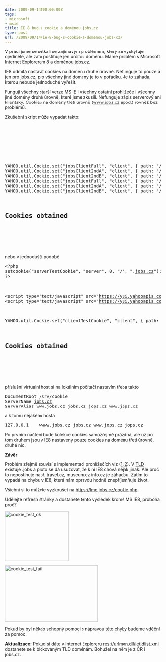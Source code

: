 ```yaml
---
date: 2009-09-14T00:00:00Z
tags:
- microsoft
- msie
title: IE 8 bug s cookie a doménou jobs.cz
type: post
url: /2009/09/14/ie-8-bug-s-cookie-a-domenou-jobs-cz/
---
```


V práci jsme se setkali se zajímavým problémem, který se vyskytuje ojediněle, ale zato postihuje jen určitou doménu. Máme problém s Microsoft Internet Explorerem 8 a doménou jobs.cz.

IE8 odmítá nastavit cookies na doménu druhé úrovně. Nefunguje to pouze a jen pro jobs.cz, pro všechny jiné domény je to v pořádku. Je to záhada, kterou nebude jednoduché vyřešit.

Fungují všechny starší verze MS IE i všechny ostatní prohlížeče i všechny jiné domény druhé úrovně, které jsme zkusili. Nefunguje zápis serverový ani klientský. Cookies na domény třetí úrovně (www.jobs.cz apod.) rovněž bez problémů.

Zkušební skript může vypadat takto:
<pre>


<title>cookie test</title>





YAHOO.util.Cookie.set("jobsClientFull", "client", { path: "/"});
YAHOO.util.Cookie.set("jobsClient2ndA", "client", { path: "/", domain: ".jobs.cz" });
YAHOO.util.Cookie.set("jobsClient2ndB", "client", { path: "/", domain: "jobs.cz" });
YAHOO.util.Cookie.set("jopsClientFull", "client", { path: "/"});
YAHOO.util.Cookie.set("jopsClient2ndA", "client", { path: "/", domain: ".jops.cz" });
YAHOO.util.Cookie.set("jopsClient2ndB", "client", { path: "/", domain: "jops.cz" });


<h2>Cookies obtained</h2>




</pre>
nebo v jednodušší podobě
<pre>&lt;?php
setcookie(&quot;serverTestCookie&quot;, &quot;server&quot;, 0, &quot;/&quot;, &quot;.<a href="https://jobs.cz/">jobs.cz</a>");
?&gt;


<title>cookie test</title>
&lt;script type=&quot;text/javascript&quot; src=&quot;<a href="https://yui.yahooapis.com/2.7.0/build/yahoo/yahoo-min.js">https://yui.yahooapis.com/2.7.0/build/yahoo/yahoo-min.js</a>"&gt;
&lt;script type=&quot;text/javascript&quot; src=&quot;<a href="https://yui.yahooapis.com/2.7.0/build/cookie/cookie-min.js">https://yui.yahooapis.com/2.7.0/build/cookie/cookie-min.js</a>"&gt;



YAHOO.util.Cookie.set("clientTestCookie", "client", { path: "/", domain: ".<a href="https://jobs.cz/">jobs.cz</a>" });


<h2>Cookies obtained</h2>




</pre>
příslušní virtualní host si na lokálním počítači nastavím třeba takto
<pre>
DocumentRoot /srv/cookie
ServerName <a href="https://jobs.cz/">jobs.cz</a>
ServerAlias <a href="https://www.jobs.cz/">www.jobs.cz</a> <a href="https://jobs.cz/">jobs.cz</a> <a href="https://jops.cz/">jops.cz</a> <a href="https://www.jops.cz/">www.jops.cz</a>
</pre>
a k tomu nějakého hosta
<pre>127.0.0.1    wwww.jobs.cz jobs.cz www.jops.cz jops.cz</pre>
Po prvním načtení bude kolekce cookies samozřejmě prázdná, ale už po tom druhem jsou v IE8 nastaveny pouze cookies na doménu třetí úrovně, druhé nic.

<strong>Závěr</strong>

Problém zřejmě souvisí s implementaci prohlížečích viz (<a href="https://docs.google.com/gview?a=v&amp;q=cache%3AtwPPceC8eq4J%3Awww.ietf.org%2Fproceedings%2F66%2Fslides%2Fdnsop-1.pdf+opera+cookie+domain+problem&amp;hl=cs&amp;pli=1">1</a>, <a href="https://tools.ietf.org/html/draft-pettersen-dns-cookie-validate-00">2</a>). V <a href="https://en.wikipedia.org/wiki/List_of_Internet_top-level_domains">TLD</a> existuje .jobs a proto se dá usuzovat, že k ní IE8 chová nějak jinak. Ale proč to nepostihuje např. travel.cz, museum.cz info.cz je záhadou. Zatím to vypadá na chybu v IE8, která nám opravdu hodně znepříjemňuje život.

Všichni si to můžete vyzkoušet na <a href="https://lmc.jobs.cz/cookie.php">https://lmc.jobs.cz/cookie.php</a>.

Udělejte refresh stránky a dostanete tento výsledek kromě MS IE8, proboha proč?

<a href="https://blog.prskavec.net/wp-content/uploads/2009/09/cookie_test_ok.png"><img src="https://blog.prskavec.net/wp-content/uploads/2009/09/cookie_test_ok.png" alt="cookie_test_ok" width="205" height="161" class="aligncenter size-full wp-image-709" /></a>

<a href="https://blog.prskavec.net/wp-content/uploads/2009/09/cookie_test_fail.png"><img src="https://blog.prskavec.net/wp-content/uploads/2009/09/cookie_test_fail-300x182.png" alt="cookie_test_fail" width="300" height="182" class="aligncenter size-medium wp-image-712" /></a>

Pokud by byl někdo schopný pomoci s nápravou této chyby budeme vděční za pomoc.

<strong>Aktualizace:</strong>
Pokud si dáte v Internet Exploreru <a href="//urlmon.dll/ietldlist.xml">res://urlmon.dll/ietldlist.xml</a> dostanete se k blokovaným TLD doménám. Bohužel na něm je z ČR i jobs.cz.
